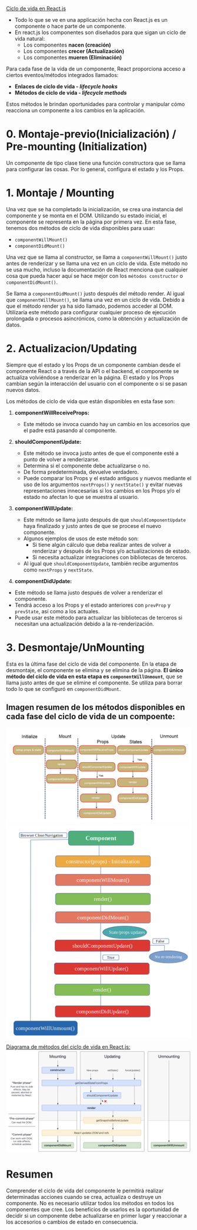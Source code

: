 [Ciclo de vida en React.js](https://medium.com/swlh/understanding-component-lifecycle-in-reactjs-ed35d76dab2e)

- Todo lo que se ve en una applicación hecha con React.js es un componente o hace parte de un componente.
- En react.js los componentes son diseñados para que sigan un ciclo de vida natural:
  - Los componentes **nacen (creación)**
  - Los componentes **crecer (Actualización)**
  - Los componentes **mueren (Eliminación)**

Para cada fase de la vida de un componente, React proporciona acceso a ciertos eventos/métodos integrados llamados:
- **Enlaces de ciclo de vida - *lifecycle hooks***
- **Métodos de ciclo de vida -  *lifecycle methods***

Estos métodos le brindan oportunidades para controlar y manipular cómo reacciona un componente a los cambios en la aplicación.

# 0. Montaje-previo(Inicialización) / Pre-mounting (Initialization)

Un componente de tipo clase tiene una función constructora que se llama para configurar las cosas. Por lo general, configura el estado y los Props.

# 1. Montaje / Mounting
Una vez que se ha completado la inicialización, se crea una instancia del componente y se monta en el DOM. Utilizando su estado inicial, el componente se representa en la página por primera vez. En esta fase, tenemos dos métodos de ciclo de vida disponibles para usar: 
- `componentWillMount()`
- `componentDidMount()`

Una vez que se llama al constructor, se llama a `componentWillMount()` justo antes de renderizar y se llama una vez en un ciclo de vida. Este método no se usa mucho, incluso la documentación de React menciona que cualquier cosa que pueda hacer aquí se hace mejor con los `métodos constructor` o `componentDidMount()`.

Se llama a `componentDidMount()` justo después del método render. Al igual que `componentWillMount()`, se llama una vez en un ciclo de vida. Debido a que el método render ya ha sido llamado, podemos acceder al DOM. Utilizaría este método para configurar cualquier proceso de ejecución prolongada o procesos asincrónicos, como la obtención y actualización de datos.

# 2. Actualizacion/Updating

Siempre que el estado y los Props de un componente cambian desde el componente React o a través de la API o el backend, el componente se actualiza volviéndose a renderizar en la página. El estado y los Props cambian según la interacción del usuario con el componente o si se pasan nuevos datos.

Los métodos de ciclo de vida que están disponibles en esta fase son:

1. **componentWillReceiveProps:** 
    - Este método se invoca cuando hay un cambio en los accesorios que el padre está pasando al componente. 
2. **shouldComponentUpdate:** 
    - Este método se invoca justo antes de que el componente esté a punto de volver a renderizarse.
    - Determina si el componente debe actualizarse o no.
    - De forma predeterminada, devuelve verdadero.
    - Puede comparar los Props y el estado antiguos y nuevos mediante el uso de los argumentos `nextProps()` y `nextState()` y evitar nuevas representaciones innecesarias si los cambios en los Props y/o el estado no afectan lo que se muestra al usuario.
 3. **componentWillUpdate:** 
    - Este método se llama justo después de que `shouldComponentUpdate` haya finalizado y justo antes de que se procese el nuevo componente.
    - Algunos ejemplos de usos de este método son:
      - Si tiene algún cálculo que deba realizar antes de volver a renderizar y después de los Props y/o actualizaciones de estado.
      - Si necesita actualizar integraciones con bibliotecas de terceros.
    - Al igual que `shouldComponentUpdate`, también recibe argumentos como `nextProps` y `nextState`.

4. **componentDidUpdate:**  
- Este método se llama justo después de volver a renderizar el componente.
- Tendrá acceso a los Props y el estado anteriores con `prevProp` y `prevState`, así como a los actuales.
- Puede usar este método para actualizar las bibliotecas de terceros si necesitan una actualización debido a la re-renderización.


# 3. Desmontaje/UnMounting

Esta es la última fase del ciclo de vida del componente. En la etapa de desmontaje, el componente se elimina y se elimina de la página. **El único método del ciclo de vida en esta etapa es `componentWillUnmount`**, que se llama justo antes de que se elimine el componente. Se utiliza para borrar todo lo que se configuró en `componentDidMount`.

## Imagen resumen de los métodos disponibles en cada fase del ciclo de vida de un compoente:
<img src="../img/componentLifeCicle.png">
<img src="../img/lifeCicleFlow.png">

[Diagrama de métodos del ciclo de vida en React.js:](https://projects.wojtekmaj.pl/react-lifecycle-methods-diagram/)
<img src="../img/reactLifeCicle.png">

# Resumen

Comprender el ciclo de vida del componente le permitirá realizar determinadas acciones cuando se crea, actualiza o destruye un componente. No es necesario utilizar todos los métodos en todos los componentes que cree. Los beneficios de usarlos es la oportunidad de decidir si un componente debe actualizarse en primer lugar y reaccionar a los accesorios o cambios de estado en consecuencia.